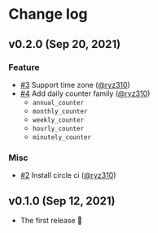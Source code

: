 # Change log

## v0.2.0 (Sep 20, 2021)

### Feature

* [#3](https://github.com/ryz310/redis-objects-daily-counter/pull/3) Support time zone ([@ryz310](https://github.com/ryz310))
* [#4](https://github.com/ryz310/redis-objects-daily-counter/pull/4) Add daily counter family ([@ryz310](https://github.com/ryz310))
    * `annual_counter`
    * `monthly_counter`
    * `weekly_counter`
    * `hourly_counter`
    * `minutely_counter`

### Misc

* [#2](https://github.com/ryz310/redis-objects-daily-counter/pull/2) Install circle ci ([@ryz310](https://github.com/ryz310))

## v0.1.0 (Sep 12, 2021)

* The first release :tada:
